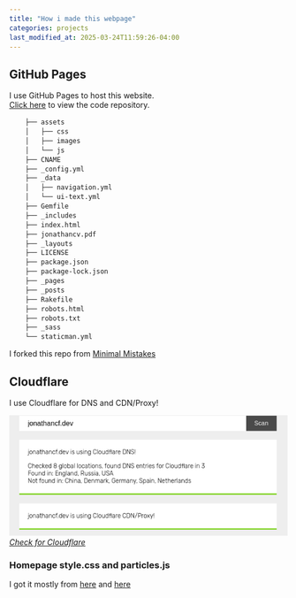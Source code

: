 ```yaml
---
title: "How i made this webpage"
categories: projects
last_modified_at: 2025-03-24T11:59:26-04:00
---
```

## GitHub Pages

I use GitHub Pages to host this website.  
[Click here](https://github.com/jonathand-cf/jonathand-cf.github.io) to view the code repository.

```bash
    ├── assets
    │   ├── css
    │   ├── images
    │   └── js
    ├── CNAME
    ├── _config.yml
    ├── _data
    │   ├── navigation.yml
    │   └── ui-text.yml
    ├── Gemfile
    ├── _includes
    ├── index.html
    ├── jonathancv.pdf
    ├── _layouts
    ├── LICENSE
    ├── package.json
    ├── package-lock.json
    ├── _pages
    ├── _posts
    ├── Rakefile
    ├── robots.html
    ├── robots.txt
    ├── _sass
    └── staticman.yml
```

I forked this repo from [Minimal Mistakes](https://github.com/mmistakes/minimal-mistakes)

## Cloudflare

I use Cloudflare for DNS and CDN/Proxy!

[![Cloudflare setup screenshot](/assets/images/cloudflare.png)](/assets/images/cloudflare.png)  
*[Check for Cloudflare](https://checkforcloudflare.selesti.com/)*

### Homepage style.css and particles.js

I got it mostly from [here](https://stackoverflow.com/questions/39928288/working-particles-js-animate-backgroung-dont-display-on-github-hosting) and [here](https://github.com/VincentGarreau/particles.js)
